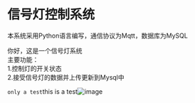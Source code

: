 # 信号灯控制系统
本系统采用Python语言编写，通信协议为Mqtt，数据库为MySQL  

你好，这是一个信号灯系统  
主要功能：  
1.控制灯的开关状态  
2.接受信号灯的数据并上传更新到Mysql中  

``only a test``this is a test![image](https://user-images.githubusercontent.com/101680704/164967472-b7081fca-c9a4-401c-b5b6-b5bedbbd03c3.png)
